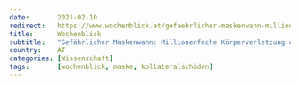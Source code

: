 ```yaml
---
date:       2021-02-10
redirect:   https://www.wochenblick.at/gefaehrlicher-maskenwahn-millionenfache-koerperverletzung-und-muellberge/
title:      Wochenblick
subtitle:   "Gefährlicher Maskenwahn: Millionenfache Körperverletzung und Müllberge"
country:    AT
categories: [Wissenschaft]
tags:       [wochenblick, maske, kollateralschäden]
---
```

